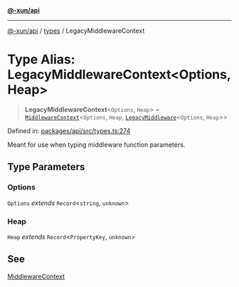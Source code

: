 [**@-xun/api**](../../README.md)

***

[@-xun/api](../../README.md) / [types](../README.md) / LegacyMiddlewareContext

# Type Alias: LegacyMiddlewareContext\<Options, Heap\>

> **LegacyMiddlewareContext**\<`Options`, `Heap`\> = [`MiddlewareContext`](MiddlewareContext.md)\<`Options`, `Heap`, [`LegacyMiddleware`](LegacyMiddleware.md)\<`Options`, `Heap`\>\>

Defined in: [packages/api/src/types.ts:274](https://github.com/Xunnamius/api-utils/blob/2e0fabcd55b7c3db9985d1dbdad536d0a6ac1016/packages/api/src/types.ts#L274)

Meant for use when typing middleware function parameters.

## Type Parameters

### Options

`Options` *extends* `Record`\<`string`, `unknown`\>

### Heap

`Heap` *extends* `Record`\<`PropertyKey`, `unknown`\>

## See

[MiddlewareContext](MiddlewareContext.md)
